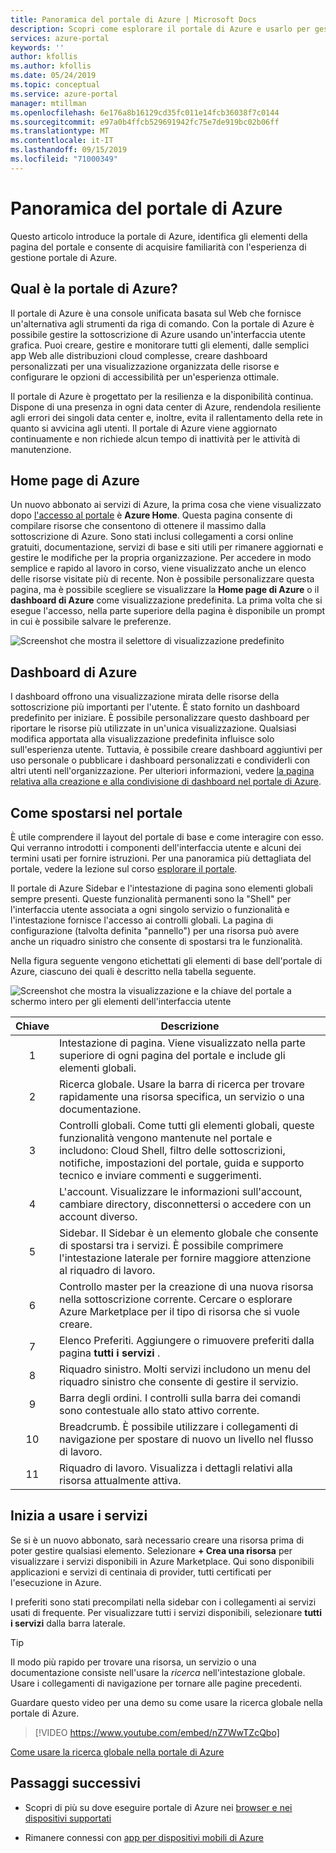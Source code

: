 ```yaml
---
title: Panoramica del portale di Azure | Microsoft Docs
description: Scopri come esplorare il portale di Azure e usarlo per gestire i servizi
services: azure-portal
keywords: ''
author: kfollis
ms.author: kfollis
ms.date: 05/24/2019
ms.topic: conceptual
ms.service: azure-portal
manager: mtillman
ms.openlocfilehash: 6e176a8b16129cd35fc011e14fcb36038f7c0144
ms.sourcegitcommit: e97a0b4ffcb529691942fc75e7de919bc02b06ff
ms.translationtype: MT
ms.contentlocale: it-IT
ms.lasthandoff: 09/15/2019
ms.locfileid: "71000349"
---
```

# <a name="azure-portal-overview"></a>Panoramica del portale di Azure

Questo articolo introduce la portale di Azure, identifica gli elementi della pagina del portale e consente di acquisire familiarità con l'esperienza di gestione portale di Azure.

## <a name="what-is-the-azure-portal"></a>Qual è la portale di Azure?

Il portale di Azure è una console unificata basata sul Web che fornisce un'alternativa agli strumenti da riga di comando. Con la portale di Azure è possibile gestire la sottoscrizione di Azure usando un'interfaccia utente grafica. Puoi creare, gestire e monitorare tutti gli elementi, dalle semplici app Web alle distribuzioni cloud complesse, creare dashboard personalizzati per una visualizzazione organizzata delle risorse e configurare le opzioni di accessibilità per un'esperienza ottimale.

Il portale di Azure è progettato per la resilienza e la disponibilità continua. Dispone di una presenza in ogni data center di Azure, rendendola resiliente agli errori dei singoli data center e, inoltre, evita il rallentamento della rete in quanto si avvicina agli utenti. Il portale di Azure viene aggiornato continuamente e non richiede alcun tempo di inattività per le attività di manutenzione.

## <a name="azure-home"></a>Home page di Azure

Un nuovo abbonato ai servizi di Azure, la prima cosa che viene visualizzato dopo [l'accesso al portale](https://portal.azure.com) è **Azure Home**. Questa pagina consente di compilare risorse che consentono di ottenere il massimo dalla sottoscrizione di Azure. Sono stati inclusi collegamenti a corsi online gratuiti, documentazione, servizi di base e siti utili per rimanere aggiornati e gestire le modifiche per la propria organizzazione. Per accedere in modo semplice e rapido al lavoro in corso, viene visualizzato anche un elenco delle risorse visitate più di recente. Non è possibile personalizzare questa pagina, ma è possibile scegliere se visualizzare la **Home page di Azure** o il **dashboard di Azure** come visualizzazione predefinita. La prima volta che si esegue l'accesso, nella parte superiore della pagina è disponibile un prompt in cui è possibile salvare le preferenze.

![Screenshot che mostra il selettore di visualizzazione predefinito](./media/azure-portal-overview/azure-portal-default-view.png)

## <a name="azure-dashboard"></a>Dashboard di Azure

I dashboard offrono una visualizzazione mirata delle risorse della sottoscrizione più importanti per l'utente. È stato fornito un dashboard predefinito per iniziare. È possibile personalizzare questo dashboard per riportare le risorse più utilizzate in un'unica visualizzazione. Qualsiasi modifica apportata alla visualizzazione predefinita influisce solo sull'esperienza utente. Tuttavia, è possibile creare dashboard aggiuntivi per uso personale o pubblicare i dashboard personalizzati e condividerli con altri utenti nell'organizzazione. Per ulteriori informazioni, vedere [la pagina relativa alla creazione e alla condivisione di dashboard nel portale di Azure](../azure-portal/azure-portal-dashboards.md).

## <a name="getting-around-the-portal"></a>Come spostarsi nel portale

È utile comprendere il layout del portale di base e come interagire con esso. Qui verranno introdotti i componenti dell'interfaccia utente e alcuni dei termini usati per fornire istruzioni. Per una panoramica più dettagliata del portale, vedere la lezione sul corso [esplorare il portale](https://docs.microsoft.com/learn/modules/tour-azure-portal/3-navigate-the-portal).

Il portale di Azure Sidebar e l'intestazione di pagina sono elementi globali sempre presenti. Queste funzionalità permanenti sono la "Shell" per l'interfaccia utente associata a ogni singolo servizio o funzionalità e l'intestazione fornisce l'accesso ai controlli globali. La pagina di configurazione (talvolta definita "pannello") per una risorsa può avere anche un riquadro sinistro che consente di spostarsi tra le funzionalità.

Nella figura seguente vengono etichettati gli elementi di base dell'portale di Azure, ciascuno dei quali è descritto nella tabella seguente.

![Screenshot che mostra la visualizzazione e la chiave del portale a schermo intero per gli elementi dell'interfaccia utente](./media/azure-portal-overview/azure-portal-fullscreen-map.png)

|Chiave|Descrizione
|:---:|---|
|1|Intestazione di pagina. Viene visualizzato nella parte superiore di ogni pagina del portale e include gli elementi globali.|
|2| Ricerca globale. Usare la barra di ricerca per trovare rapidamente una risorsa specifica, un servizio o una documentazione.|
|3|Controlli globali. Come tutti gli elementi globali, queste funzionalità vengono mantenute nel portale e includono: Cloud Shell, filtro delle sottoscrizioni, notifiche, impostazioni del portale, guida e supporto tecnico e inviare commenti e suggerimenti.|
|4|L'account. Visualizzare le informazioni sull'account, cambiare directory, disconnettersi o accedere con un account diverso.|
|5|Sidebar. Il Sidebar è un elemento globale che consente di spostarsi tra i servizi. È possibile comprimere l'intestazione laterale per fornire maggiore attenzione al riquadro di lavoro.|
|6|Controllo master per la creazione di una nuova risorsa nella sottoscrizione corrente. Cercare o esplorare Azure Marketplace per il tipo di risorsa che si vuole creare.|
|7|Elenco Preferiti. Aggiungere o rimuovere preferiti dalla pagina **tutti i servizi** .|
|8|Riquadro sinistro. Molti servizi includono un menu del riquadro sinistro che consente di gestire il servizio.|
|9|Barra degli ordini. I controlli sulla barra dei comandi sono contestuale allo stato attivo corrente.|
|10|Breadcrumb. È possibile utilizzare i collegamenti di navigazione per spostare di nuovo un livello nel flusso di lavoro.|
|11|Riquadro di lavoro.  Visualizza i dettagli relativi alla risorsa attualmente attiva.|

## <a name="get-started-with-services"></a>Inizia a usare i servizi

Se si è un nuovo abbonato, sarà necessario creare una risorsa prima di poter gestire qualsiasi elemento. Selezionare **+ Crea una risorsa** per visualizzare i servizi disponibili in Azure Marketplace. Qui sono disponibili applicazioni e servizi di centinaia di provider, tutti certificati per l'esecuzione in Azure.

I preferiti sono stati precompilati nella sidebar con i collegamenti ai servizi usati di frequente.  Per visualizzare tutti i servizi disponibili, selezionare **tutti i servizi** dalla barra laterale.

> [!TIP]
> Il modo più rapido per trovare una risorsa, un servizio o una documentazione consiste nell'usare la *ricerca* nell'intestazione globale. Usare i collegamenti di navigazione per tornare alle pagine precedenti.
>
Guardare questo video per una demo su come usare la ricerca globale nella portale di Azure.


> [!VIDEO https://www.youtube.com/embed/nZ7WwTZcQbo]

[Come usare la ricerca globale nella portale di Azure](https://www.youtube.com/watch?v=nZ7WwTZcQbo)

## <a name="next-steps"></a>Passaggi successivi

* Scopri di più su dove eseguire portale di Azure nei [browser e nei dispositivi supportati](../azure-portal/azure-portal-supported-browsers-devices.md)

* Rimanere connessi con [app per dispositivi mobili di Azure](https://azure.microsoft.com/features/azure-portal/mobile-app/)
